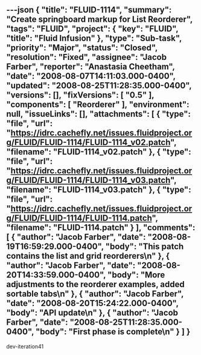 ---json
{
  "title": "FLUID-1114",
  "summary": "Create springboard markup for List Reorderer",
  "tags": "FLUID",
  "project": {
    "key": "FLUID",
    "title": "Fluid Infusion"
  },
  "type": "Sub-task",
  "priority": "Major",
  "status": "Closed",
  "resolution": "Fixed",
  "assignee": "Jacob Farber",
  "reporter": "Anastasia Cheetham",
  "date": "2008-08-07T14:11:03.000-0400",
  "updated": "2008-08-25T11:28:35.000-0400",
  "versions": [],
  "fixVersions": [
    "0.5"
  ],
  "components": [
    "Reorderer"
  ],
  "environment": null,
  "issueLinks": [],
  "attachments": [
    {
      "type": "file",
      "url": "https://idrc.cachefly.net/issues.fluidproject.org/FLUID/FLUID-1114/FLUID-1114_v02.patch",
      "filename": "FLUID-1114_v02.patch"
    },
    {
      "type": "file",
      "url": "https://idrc.cachefly.net/issues.fluidproject.org/FLUID/FLUID-1114/FLUID-1114_v03.patch",
      "filename": "FLUID-1114_v03.patch"
    },
    {
      "type": "file",
      "url": "https://idrc.cachefly.net/issues.fluidproject.org/FLUID/FLUID-1114/FLUID-1114.patch",
      "filename": "FLUID-1114.patch"
    }
  ],
  "comments": [
    {
      "author": "Jacob Farber",
      "date": "2008-08-19T16:59:29.000-0400",
      "body": "This patch contains the list and grid reorderers\n"
    },
    {
      "author": "Jacob Farber",
      "date": "2008-08-20T14:33:59.000-0400",
      "body": "More adjustments to the reorderer examples,  added sortable tabs\n"
    },
    {
      "author": "Jacob Farber",
      "date": "2008-08-20T15:24:22.000-0400",
      "body": "API update\n"
    },
    {
      "author": "Jacob Farber",
      "date": "2008-08-25T11:28:35.000-0400",
      "body": "First phase is complete\n"
    }
  ]
}
---
dev-iteration41

        